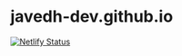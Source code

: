 # javedh-dev.github.io

[![Netlify Status](https://api.netlify.com/api/v1/badges/db09cfc1-cd28-4c68-b08c-e56fd9377ff5/deploy-status)](https://app.netlify.com/sites/javedh-dev/deploys)
